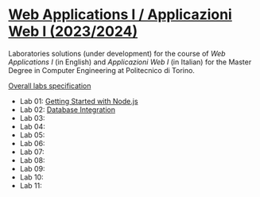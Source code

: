 # [Web Applications I / Applicazioni Web I (2023/2024)](https://github.com/polito-webapp1)

Laboratories solutions (under development) for the course of _Web Applications I_ (in English) and _Applicazioni Web I_ (in Italian) for the Master Degree in Computer Engineering at Politecnico di Torino.

[Overall labs specification](https://polito-webapp1.github.io/lab-2024/00-overall-labs-specification/overall-labs-specification.pdf)

- Lab 01: [Getting Started with Node.js](https://github.com/polito-webapp1/lab-2024/tree/main/lab01-node)
- Lab 02: [Database Integration](https://github.com/polito-webapp1/lab-2024/tree/main/lab02-node-database)
- Lab 03:
- Lab 04:
- Lab 05:
- Lab 06:
- Lab 07:
- Lab 08:
- Lab 09:
- Lab 10:
- Lab 11:
